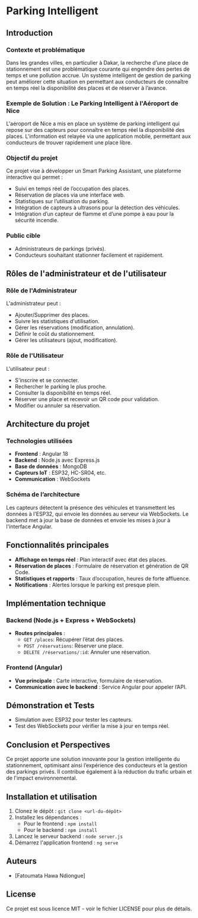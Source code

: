 # Parking Intelligent

## Introduction

### Contexte et problématique
Dans les grandes villes, en particulier à Dakar, la recherche d’une place de stationnement est une problématique courante qui engendre des pertes de temps et une pollution accrue. Un système intelligent de gestion de parking peut améliorer cette situation en permettant aux conducteurs de connaître en temps réel la disponibilité des places et de réserver à l’avance.

### Exemple de Solution : Le Parking Intelligent à l'Aéroport de Nice
L'aéroport de Nice a mis en place un système de parking intelligent qui repose sur des capteurs pour connaître en temps réel la disponibilité des places. L'information est relayée via une application mobile, permettant aux conducteurs de trouver rapidement une place libre.

### Objectif du projet
Ce projet vise à développer un Smart Parking Assistant, une plateforme interactive qui permet :
- Suivi en temps réel de l’occupation des places.
- Réservation de places via une interface web.
- Statistiques sur l’utilisation du parking.
- Intégration de capteurs à ultrasons pour la détection des véhicules.
- Intégration d’un capteur de flamme et d’une pompe à eau pour la sécurité incendie.

### Public cible
- Administrateurs de parkings (privés).
- Conducteurs souhaitant stationner facilement et rapidement.

## Rôles de l'administrateur et de l'utilisateur

### Rôle de l'Administrateur
L'administrateur peut :
- Ajouter/Supprimer des places.
- Suivre les statistiques d'utilisation.
- Gérer les réservations (modification, annulation).
- Définir le coût du stationnement.
- Gérer les utilisateurs (ajout, modification).

### Rôle de l'Utilisateur
L'utilisateur peut :
- S'inscrire et se connecter.
- Rechercher le parking le plus proche.
- Consulter la disponibilité en temps réel.
- Réserver une place et recevoir un QR code pour validation.
- Modifier ou annuler sa réservation.

## Architecture du projet

### Technologies utilisées
- **Frontend** : Angular 18
- **Backend** : Node.js avec Express.js
- **Base de données** : MongoDB
- **Capteurs IoT** : ESP32, HC-SR04, etc.
- **Communication** : WebSockets

### Schéma de l’architecture
Les capteurs détectent la présence des véhicules et transmettent les données à l'ESP32, qui envoie les données au serveur via WebSockets. Le backend met à jour la base de données et envoie les mises à jour à l'interface Angular.

## Fonctionnalités principales
- **Affichage en temps réel** : Plan interactif avec état des places.
- **Réservation de places** : Formulaire de réservation et génération de QR Code.
- **Statistiques et rapports** : Taux d’occupation, heures de forte affluence.
- **Notifications** : Alertes lorsque le parking est presque plein.

## Implémentation technique

### Backend (Node.js + Express + WebSockets)
- **Routes principales** :
  - `GET /places`: Récupérer l’état des places.
  - `POST /réservations`: Réserver une place.
  - `DELETE /réservations/:id`: Annuler une réservation.

### Frontend (Angular)
- **Vue principale** : Carte interactive, formulaire de réservation.
- **Communication avec le backend** : Service Angular pour appeler l’API.

## Démonstration et Tests
- Simulation avec ESP32 pour tester les capteurs.
- Test des WebSockets pour vérifier la mise à jour en temps réel.

## Conclusion et Perspectives
Ce projet apporte une solution innovante pour la gestion intelligente du stationnement, optimisant ainsi l’expérience des conducteurs et la gestion des parkings privés. Il contribue également à la réduction du trafic urbain et de l'impact environnemental.

## Installation et utilisation
1. Clonez le dépôt : `git clone <url-du-dépôt>`
2. Installez les dépendances :
   - Pour le frontend : `npm install`
   - Pour le backend : `npm install`
3. Lancez le serveur backend : `node server.js`
4. Démarrez l'application frontend : `ng serve`

## Auteurs
- [Fatoumata Hawa Ndiongue]

## License
Ce projet est sous licence MIT - voir le fichier LICENSE pour plus de détails.
